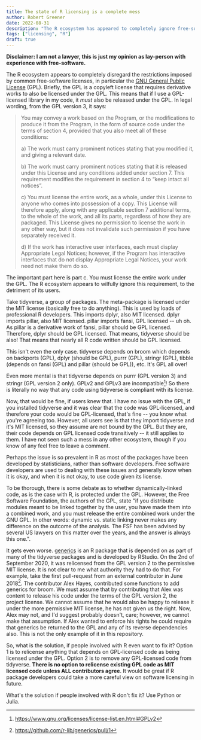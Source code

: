 ```yaml
---
title: The state of R licensing is a complete mess
author: Robert Greener
date: 2022-08-31
description: "The R ecosystem has appeared to completely ignore free-software licensing"
tags: ["licensing", "R"]
draft: true
---
```


**Disclaimer: I am not a lawyer, this is just my opinion as lay-person with experience with free-software.**

The R ecosystem appears to completely disregard the restrictions imposed by common free-software licenses, in particular the [GNU General Public License](https://www.gnu.org/licenses/licenses.html) (GPL).
Briefly, the GPL is a copyleft license that requires derivative works to also be licensed under the GPL.
This means that if I use a GPL-licensed library in my code, it *must* also be released under the GPL.
In legal wording, from the GPL version 3, it says:

> You may convey a work based on the Program, or the modifications to produce it from the Program, in the form of source code under the terms of section 4, provided that you also meet all of these conditions:
>
> a) The work must carry prominent notices stating that you modified it, and giving a relevant date.
>
> b) The work must carry prominent notices stating that it is released under this License and any conditions added under section 7. This requirement modifies the requirement in section 4 to “keep intact all notices”.
>
> c) You must license the entire work, as a whole, under this License to anyone who comes into possession of a copy. This License will therefore apply, along with any applicable section 7 additional terms, to the whole of the work, and all its parts, regardless of how they are packaged. This License gives no permission to license the work in any other way, but it does not invalidate such permission if you have separately received it.
>
> d) If the work has interactive user interfaces, each must display Appropriate Legal Notices; however, if the Program has interactive interfaces that do not display Appropriate Legal Notices, your work need not make them do so.

The important part here is part c.
You must license the entire work under the GPL.
The R ecosystem appears to wilfully ignore this requirement, to the detriment of its users.

Take tidyverse, a group of packages.
The meta-package is licensed under the MIT license (basically free to do anything).
This is used by loads of professional R developers.
This imports dplyr, also MIT licensed.
dplyr imports pillar, also MIT licensed.
pillar imports fansi, GPL licensed -- uh oh.
As pillar is a derivative work of fansi, pillar should be GPL licensed.
Therefore, dplyr should be GPL licensed.
That means, tidyverse should be also!
That means that nearly all R code written should be GPL licensed.

This isn't even the only case.
tidyverse depends on broom which depends on backports (GPL), dplyr (should be GPL), purrr (GPL), stringr (GPL), tibble (depends on fansi (GPL) and pillar (should be GPL)), etc.
It's GPL all over!

Even more mental is that tidyverse depends on purrr (GPL version 3) and stringr (GPL version 2 only).
GPLv2 and GPLv3 are incompatible[^2]!
So there is literally no way that any code using tidyverse is compliant with its license.

Now, that would be fine, if users knew that.
I have no issue with the GPL, if you installed tidyverse and it was clear that the code was GPL-licensed, and therefore your code would be GPL-licensed, that's fine -- you know what you're agreeing too.
However, all users see is that they import tidyverse and it's MIT licensed, so they assume are not bound by the GPL.
But they are, their code depends on GPL licensed code transitively -- it still applies to them.
I have not seen such a mess in any other ecosystem, though if you know of any feel free to leave a comment.

Perhaps the issue is so prevalent in R as most of the packages have been developed by statisticians, rather than software developers.
Free software developers are used to dealing with these issues and generally know when it is okay, and when it is not okay, to use code given its license.

To be thorough, there is some debate as to whether dynamically-linked code, as is the case with R, is protected under the GPL.
However, the Free Software Foundation, the authors of the GPL, state "if you distribute modules meant to be linked together by the user, you have made them into a combined work, and you must release the entire combined work under the GNU GPL.
In other words: dynamic vs. static linking never makes any difference on the outcome of the analysis. The FSF has been advised by several US lawyers on this matter over the years, and the answer is always this one.".

It gets even worse.
[generics](https://github.com/r-lib/generics) is an R package that is depended on as part of many of the tidyverse packages and is developed by RStudio.
On the 2nd of September 2020, it was relicensed from the GPL version 2 to the permissive MIT license.
It is not clear to me what authority they had to do that.
For example, take the first pull-request from an external contributor in June 2018[^1].
The contributor Alex Hayes, contributed some functions to add generics for broom.
We must assume that by contributing that Alex was content to release his code under the terms of the GPL version 2, the project license.
We cannot assume that he would also be happy to release it under the more permissive MIT license, he has not given us the right.
Now, Alex may not, and I'd suggest probably doesn't, care; however, we cannot make that assumption.
If Alex wanted to enforce his rights he could require that generics be returned to the GPL and any of its reverse dependencies also.
This is not the only example of it in this repository.

So, what is the solution, if people involved with R even want to fix it?
Option 1 is to relicense anything that depends on GPL-licensed code as being licensed under the GPL.
Option 2 is to remove any GPL-licensed code from tidyverse.
**There is no option to relicense existing GPL code as MIT licensed code unless ALL contributors agree**.
It would be great if R package developers could take a more careful view on software licensing in future.

What's the solution if people involved with R don't fix it?
Use Python or Julia.

[^1]: <https://github.com/r-lib/generics/pull/1>
[^2]: <https://www.gnu.org/licenses/license-list.en.html#GPLv2> 
